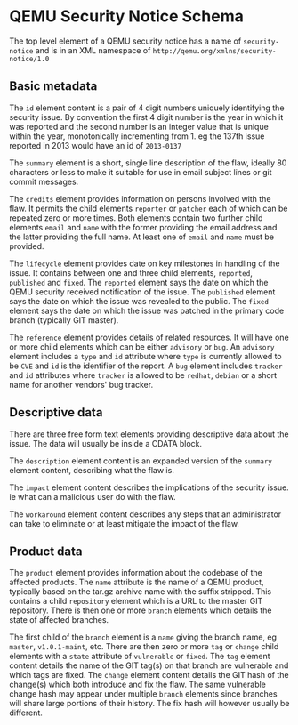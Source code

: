 QEMU Security Notice Schema
===========================

The top level element of a QEMU security notice has a name of
``security-notice`` and is in an XML namespace of
``http://qemu.org/xmlns/security-notice/1.0``

Basic metadata
--------------

The ``id`` element content is a pair of 4 digit numbers uniquely identifying
the security issue. By convention the first 4 digit number is the year in which
it was reported and the second number is an integer value that is unique within
the year, monotonically incrementing from 1. eg the 137th issue reported in
2013 would have an id of ``2013-0137``

The ``summary`` element is a short, single line description of the flaw,
ideally 80 characters or less to make it suitable for use in email subject
lines or git commit messages.

The ``credits`` element provides information on persons involved with the flaw.
It permits the child elements ``reporter`` or ``patcher`` each of which can be
repeated zero or more times. Both elements contain two further child elements
``email`` and ``name`` with the former providing the email address and the
latter providing the full name. At least one of ``email`` and ``name`` must
be provided.

The ``lifecycle`` element provides date on key milestones in handling of the
issue. It contains between one and three child elements, ``reported``,
``published`` and ``fixed``. The ``reported`` element says the date on which
the QEMU security received notification of the issue. The ``published`` element
says the date on which the issue was revealed to the public. The ``fixed``
element says the date on which the issue was patched in the primary code branch
(typically GIT master).

The ``reference`` element provides details of related resources. It will have
one or more child elements which can be either ``advisory`` or ``bug``. An
``advisory`` element includes a ``type`` and ``id`` attribute where ``type`` is
currently allowed to be ``CVE`` and ``id`` is the identifier of the report. A
``bug`` element includes ``tracker`` and ``id`` attributes where ``tracker`` is
allowed to be ``redhat``, ``debian`` or a short name for another vendors' bug
tracker.

Descriptive data
----------------

There are three free form text elements providing descriptive data about the
issue. The data will usually be inside a CDATA block.

The ``description`` element content is an expanded version of the ``summary``
element content, describing what the flaw is.

The ``impact`` element content describes the implications of the security
issue. ie what can a malicious user do with the flaw.

The ``workaround`` element content describes any steps that an administrator
can take to eliminate or at least mitigate the impact of the flaw.


Product data
------------

The ``product`` element provides information about the codebase of the affected
products. The ``name`` attribute is the name of a QEMU product, typically based
on the tar.gz archive name with the suffix stripped. This contains a child
``repository`` element which is a URL to the master GIT repository. There is
then one or more ``branch`` elements which details the state of affected
branches.

The first child of the ``branch`` element is a ``name`` giving the branch name,
eg ``master``, ``v1.0.1-maint``, etc. There are then zero or more ``tag`` or
``change`` child elements with a ``state`` attribute of ``vulnerable`` or
``fixed``. The ``tag`` element content details the name of the GIT tag(s) on
that branch are vulnerable and which tags are fixed. The ``change`` element
content details the GIT hash of the change(s) which both introduce and fix the
flaw. The same vulnerable change hash may appear under multiple ``branch``
elements since branches will share large portions of their history. The fix
hash will however usually be different.
